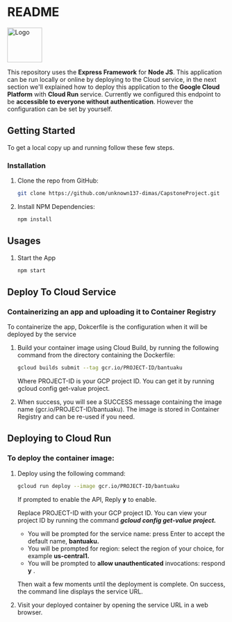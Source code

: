 # README
<img src="" alt="Logo" width="80" height="80">

This repository uses the **Express Framework** for **Node JS**. This application can be run locally or online by deploying to the Cloud service, in the next section we'll explained how to deploy this application to the **Google Cloud Platform** with **Cloud Run** service. Currently we configured this endpoint to be **accessible to everyone without authentication**. However the configuration can be set by yourself.

## Getting Started

To get a local copy up and running follow these few steps.

### Installation

1. Clone the repo from GitHub:
    ```sh
    git clone https://github.com/unknown137-dimas/CapstoneProject.git
    ```
2. Install NPM Dependencies: 
    ```sh
    npm install
    ```
## Usages
1. Start the App
   ```sh
   npm start
   ```

## Deploy To Cloud Service
### Containerizing an app and uploading it to Container Registry
To containerize the app, Dokcerfile is the configuration when it will be deployed by the service
1. Build your container image using Cloud Build, by running the following command from the directory containing the Dockerfile:
    ```sh
    gcloud builds submit --tag gcr.io/PROJECT-ID/bantuaku
    ```
    Where PROJECT-ID is your GCP project ID. You can get it by running gcloud config get-value project.

2. When success, you will see a SUCCESS message containing the image name (gcr.io/PROJECT-ID/bantuaku). The image is stored in Container Registry and can be re-used if you need.

## Deploying to Cloud Run
### To deploy the container image:
1. Deploy using the following command:
    ```sh
    gcloud run deploy --image gcr.io/PROJECT-ID/bantuaku
    ```
    If prompted to enable the API, Reply **y** to enable.

    Replace PROJECT-ID with your GCP project ID. You can view your project ID by running the command ***gcloud config get-value project.***

      * You will be prompted for the service name: press Enter to accept the default name, **bantuaku.**
      * You will be prompted for region: select the region of your choice, for example **us-central1.**
      * You will be prompted to **allow unauthenticated** invocations: respond **y** .
    
    Then wait a few moments until the deployment is complete. On success, the command line displays the service URL.
2. Visit your deployed container by opening the service URL in a web browser.
